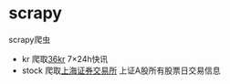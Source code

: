 # scrapy
scrapy爬虫

* kr 爬取[36kr](http://36kr.com/newsflashes) 7×24h快讯
* stock 爬取[上海证券交易所](http://www.sse.com.cn) 上证A股所有股票日交易信息
